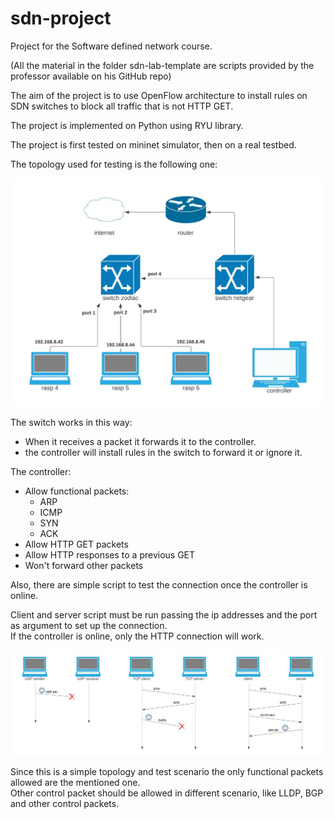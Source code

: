 # sdn-project

Project for the Software defined network course.

(All the material in the folder sdn-lab-template are scripts provided by the professor available on his GitHub repo)

The aim of the project is to use OpenFlow architecture to install rules on SDN switches to block all traffic that is
not HTTP GET.

The project is implemented on Python using RYU library. 

The project is first tested on mininet simulator, then on a real testbed.

The topology used for testing is the following one:

![Original Image](https://github.com/MrPratula/sdn-project/blob/main/resources/topology.jpg)

The switch works in this way:
- When it receives a packet it forwards it to the controller.
- the controller will install rules in the switch to forward it or ignore it.

The controller:
- Allow functional packets:
  - ARP
  - ICMP
  - SYN
  - ACK
- Allow HTTP GET packets
- Allow HTTP responses to a previous GET 
- Won't forward other packets

Also, there are simple script to test the connection once the controller is online. 

Client and server script must be run passing the ip addresses and the port as argument to set up the connection.   
If the controller is online, only the HTTP connection will work.

![Original Image](https://github.com/MrPratula/sdn-project/blob/main/resources/pkt_flow.jpg)

Since this is a simple topology and test scenario the only functional packets allowed are the mentioned one.  
Other control packet should be allowed in  different scenario, like LLDP, BGP and other control packets.
